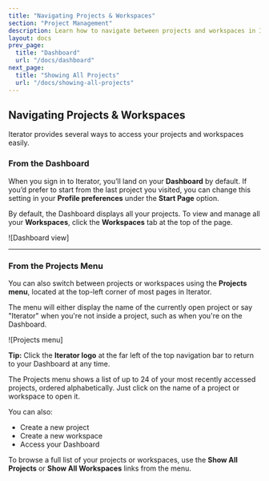 ```yaml
---
title: "Navigating Projects & Workspaces"
section: "Project Management"
description: Learn how to navigate between projects and workspaces in Iterator using the Dashboard and the Projects menu.
layout: docs
prev_page:
  title: "Dashboard"
  url: "/docs/dashboard"
next_page:
  title: "Showing All Projects"
  url: "/docs/showing-all-projects"
---
```


## Navigating Projects & Workspaces

Iterator provides several ways to access your projects and workspaces easily.

### From the Dashboard

When you sign in to Iterator, you’ll land on your **Dashboard** by default. If you’d prefer to start from the last project you visited, you can change this setting in your **Profile preferences** under the **Start Page** option.

By default, the Dashboard displays all your projects. To view and manage all your **Workspaces**, click the **Workspaces** tab at the top of the page.

!\[Dashboard view]

---

### From the Projects Menu

You can also switch between projects or workspaces using the **Projects menu**, located at the top-left corner of most pages in Iterator.

The menu will either display the name of the currently open project or say "Iterator" when you're not inside a project, such as when you're on the Dashboard.

!\[Projects menu]

**Tip:** Click the **Iterator logo** at the far left of the top navigation bar to return to your Dashboard at any time.

The Projects menu shows a list of up to 24 of your most recently accessed projects, ordered alphabetically. Just click on the name of a project or workspace to open it.

You can also:

* Create a new project
* Create a new workspace
* Access your Dashboard

To browse a full list of your projects or workspaces, use the **Show All Projects** or **Show All Workspaces** links from the menu.
